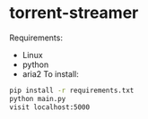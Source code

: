 # torrent-streamer
Requirements:
 - Linux
 - python
 - aria2
To install:
```bash
pip install -r requirements.txt
python main.py
visit localhost:5000
```
